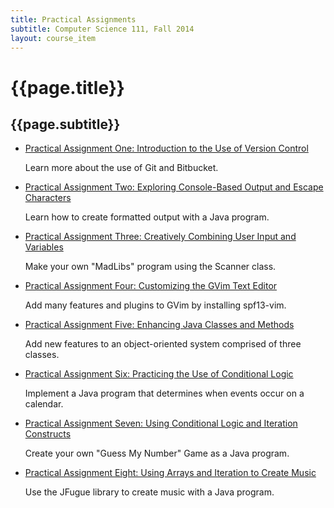 ```yaml
---
title: Practical Assignments
subtitle: Computer Science 111, Fall 2014
layout: course_item
---
```


# {{page.title}}

## {{page.subtitle}}

<ul>

<li><a href="{{site.baseurl}}teaching/cs111F2014/provide/practicals/practical01/cs111F2014-practical01.pdf">Practical Assignment One: Introduction to the Use of Version Control</a> <p>Learn more about the use of Git and Bitbucket.</p>

<li><a href="{{site.baseurl}}teaching/cs111F2014/provide/practicals/practical02/cs111F2014-practical02.pdf">Practical Assignment Two: Exploring Console-Based Output and Escape Characters</a> <p>Learn how to create formatted output with a Java program.</p>

<li><a href="{{site.baseurl}}teaching/cs111F2014/provide/practicals/practical03/cs111F2014-practical03.pdf">Practical Assignment Three: Creatively Combining User Input and Variables</a> <p>Make your own "MadLibs" program using the Scanner class.</p>

<li><a href="{{site.baseurl}}teaching/cs111F2014/provide/practicals/practical04/cs111F2014-practical04.pdf">Practical Assignment Four: Customizing the GVim Text Editor</a> <p>Add many features and plugins to GVim by installing spf13-vim.</p>

<li><a href="{{site.baseurl}}teaching/cs111F2014/provide/practicals/practical05/cs111F2014-practical05.pdf">Practical Assignment Five: Enhancing Java Classes and Methods</a> <p>Add new features to an object-oriented system comprised of three classes.</p>

<li><a href="{{site.baseurl}}teaching/cs111F2014/provide/practicals/practical06/cs111F2014-practical06.pdf">Practical Assignment Six: Practicing the Use of Conditional Logic</a> <p>Implement a Java program that determines when events occur on a calendar.</p>

<li><a href="{{site.baseurl}}teaching/cs111F2014/provide/practicals/practical07/cs111F2014_practical07.pdf">Practical Assignment Seven: Using Conditional Logic and Iteration Constructs</a> <p>Create your own "Guess My Number" Game as a Java program.</p>

<li><a href="{{site.baseurl}}teaching/cs111F2014/provide/practicals/practical08/cs111F2014_practical08.pdf">Practical Assignment Eight: Using Arrays and Iteration to Create Music</a> <p>Use the JFugue library to create music with a Java program.</p>

</ul>






